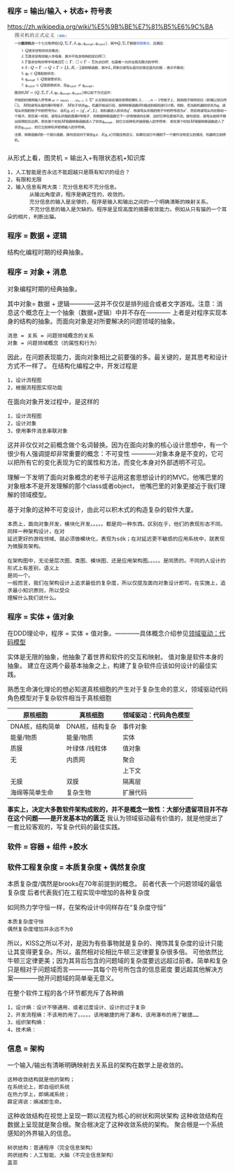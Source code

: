 ### 程序 = 输出/输入 + 状态+ 符号表
https://zh.wikipedia.org/wiki/%E5%9B%BE%E7%81%B5%E6%9C%BA
![img.png](../img/图灵机.png)

从形式上看，图灵机 = 输出入+有限状态机+知识库

    1，人工智能是否永远不能超越只是既有知识的组合？
    2，有限和无限
    2，输入信息有两大类：充分信息和不充分信息。
           从输出角度讲，程序是确定性的，收敛的。
           充分信息的输入是足够的，程序是输入和输出之间的一个明确清晰的映射关系。
           不充分信息的输入是欠缺的。程序是呈现高度的摘要收敛能力。例如从只有猫的一个耳朵的相片，判断出猫。
 

### 程序 = 数据 + 逻辑
结构化编程时期的经典抽象。


### 程序 = 对象 + 消息
对象编程时期的经典抽象。

其中对象= 数据 + 逻辑————这并不仅仅是排列组合或者文字游戏。注意：消息这个概念在上一个抽象（数据+逻辑）中并不存在————
上者是对程序实现本身的结构的抽象。而面向对象是对所要解决的问题领域的抽象。

    消息 = 关系 = 问题领域概念的关系
    对象 = 问题领域概念（的属性和行为）

因此，在问题表现能力，面向对象相比之前要强的多。最关键的，是其思考和设计方式不一样了。
在结构化编程之中，开发过程是

    1，设计流程图
    2，根据流程图实现功能

在面向对象开发过程中，是这样的

    1，设计流程图
    2，设计对象
    3，使用事件消息串联对象

这并非仅仅对之前概念做个名词替换。因为在面向对象的核心设计思想中，有一个很少有人强调提却非常重要的概念：不可变性
————对象本身是不变的，它可以把所有它的变化表现为它的属性和方法，而变化本身对外部透明不可见。

理解一下发明了面向对象概念的老爷子运用这套思想设计的的MVC。他嘴巴里的对象根本不是开发理解的那个class或者object，
他嘴巴里的对象更接近于我们理解的领域模型。 

基于对象的这种不可变设计，由此可以积木式的构造复杂的软件大厦。

    本质上，面向对象开发，模块化开发。。。。。都是同一种东西。区别在于，他们的表现形态不同。同样一种架构设计，在对
    延迟更好的游戏领域、就必须做模块化，表现为sdk；在对延迟更不敏感的应用系统中，就表现为微服务架构。

    在架构图中，无论是层次图、类图、模块图、还是应用架构图。。。。。是同质的。不同的人设计的形式上有差别，语义上
    是同一个。
    一般而言，我们在架构设计上追求最低的复杂度，所以仅提及面向对象设计即可。在实施上，追求最小知识原则，所以受众
    理解什么我们说什么。

### 程序 = 实体 + 值对象   

在DDD理论中，程序 = 实体 + 值对象。————具体概念介绍参见[领域驱动：代码模型](领域驱动：代码角色模型.MD)

实体是无限的抽象，他抽象了着世界和软件的交互和映射。
值对象是软件本身的抽象。
建立在这两个最基本抽象之上，构建了复杂软件应该如何设计的最佳实践。

熟悉生命演化理论的想必知道真核细胞的产生对于复杂生命的意义，领域驱动代码角色模型对于复杂软件相当于真核细胞

| 原核细胞      | 真核细胞      | 领域驱动：代码角色模型 |  
|-----------|-----------|---------|
| DNA核，结构简单 | DNA核，结构复杂 | 事件对象    |  
| 能量/物质     | 能量/物质     | 实体      |  
| 质膜        | 叶绿体 /线粒体  | 值对象     |  
| 无         | 内质网       | 聚合      |  
|          |           | 上下文     |  
| 无膜        | 双膜        | 隔离层     |  
| 海绵等简单生命   | 复杂生物      | 扩展代码    |  



**事实上，决定大多数软件架构成败的，并不是概念一致性：大部分遗留项目并不存在这个问题——是开发基本功的匮乏**
我认为领域驱动最有价值的，就是他提出了一套比较客观的，写复杂代码的最佳实践。

### 软件 = 容器 + 组件 +胶水




### 软件工程复杂度 = 本质复杂度 + 偶然复杂度
本质复杂度/偶然是brooks在70年前提到的概念。
前者代表一个问题领域的最低复杂度
后者代表我们在工程实现中增加的各种复杂度

如同热力学守恒一样，在架构设计中同样存在“复杂度守恒”

    本质复杂度守恒 
    偶然复杂度增加并永远不为0

所以，KISS之所以不对，是因为有些事物就是复杂的、掩饰其复杂度的设计只能让其变得更复杂。所以，虽然相对论相比牛顿三定律要复杂很多倍。
可他依然比牛顿三定律更美；因为其背后包含的问题域的复杂度要远远超过前者。简单和复杂只是相对于问题域而言————其每个符号所包含的信息密度
要远超其他解决方案————抛开问题域的简单毫无意义。

在整个软件工程的各个环节都充斥了各种熵

    1，设计熵：设计不够通用、或者过度设计、设计的过于复杂
    2，开发流程熵：不该用的用了。。。。。该用敏捷的用了瀑布、该用瀑布的用了敏捷……
    3，组织架构熵：
    4，技术熵：


###  信息 = 架构

一个输入/输出有清晰明确映射去关系且的架构在数学上是收敛的。

    这种收敛结构就是他的架构； 
    在系统论上，即自组织系统
    在热力学上，即熵减系统； 
    薛定谔说：熵减即生命。

这种收敛结构在视觉上呈现一颗以流程为核心的树状和网状架构
这种收敛结构在数据上呈现就是聚合根。聚合根决定了这种收敛系统的架构。
聚合根是一个系统感知的外界输入的信息。

    树状结构：普通程序（完全信息架构）
    网状结构：人工智能、大脑（不完全信息架构）
    盖亚


